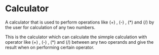 # Calculator    
A calculator that is used to perform operations like (+) , (-) , (*) and (/) by the user for calculation of any two numbers.

This is the calculator which can calculate the simnple calculation with operator like (+) , (-) , (*) and (/) between any
two operands and give the result when on performing certain operator.
 
